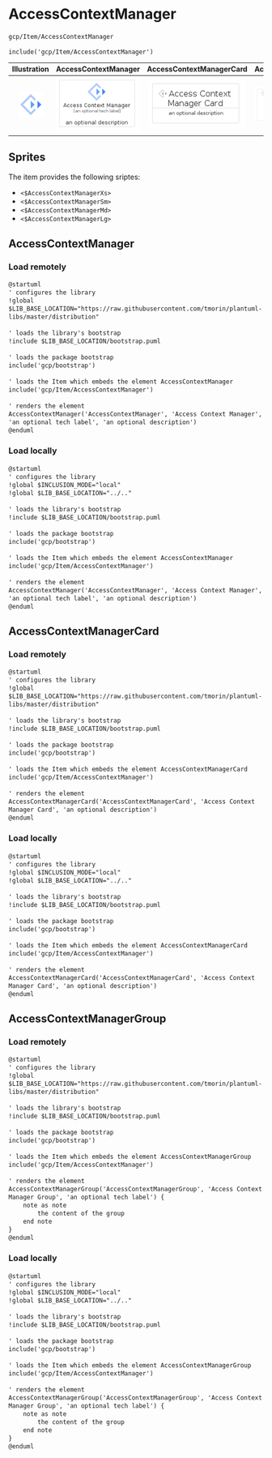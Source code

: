 # AccessContextManager


```text
gcp/Item/AccessContextManager
```

```text
include('gcp/Item/AccessContextManager')
```



| Illustration | AccessContextManager | AccessContextManagerCard | AccessContextManagerGroup |
| :---: | :---: | :---: | :---: |
| ![illustration for Illustration](../../gcp/Item/AccessContextManager.png) | ![illustration for AccessContextManager](../../gcp/Item/AccessContextManager.Local.png) | ![illustration for AccessContextManagerCard](../../gcp/Item/AccessContextManagerCard.Local.png) | ![illustration for AccessContextManagerGroup](../../gcp/Item/AccessContextManagerGroup.Local.png) |



## Sprites
The item provides the following sriptes:

- `<$AccessContextManagerXs>`
- `<$AccessContextManagerSm>`
- `<$AccessContextManagerMd>`
- `<$AccessContextManagerLg>`





## AccessContextManager

### Load remotely
```plantuml
@startuml
' configures the library
!global $LIB_BASE_LOCATION="https://raw.githubusercontent.com/tmorin/plantuml-libs/master/distribution"

' loads the library's bootstrap
!include $LIB_BASE_LOCATION/bootstrap.puml

' loads the package bootstrap
include('gcp/bootstrap')

' loads the Item which embeds the element AccessContextManager
include('gcp/Item/AccessContextManager')

' renders the element
AccessContextManager('AccessContextManager', 'Access Context Manager', 'an optional tech label', 'an optional description')
@enduml
```

### Load locally
```plantuml
@startuml
' configures the library
!global $INCLUSION_MODE="local"
!global $LIB_BASE_LOCATION="../.."

' loads the library's bootstrap
!include $LIB_BASE_LOCATION/bootstrap.puml

' loads the package bootstrap
include('gcp/bootstrap')

' loads the Item which embeds the element AccessContextManager
include('gcp/Item/AccessContextManager')

' renders the element
AccessContextManager('AccessContextManager', 'Access Context Manager', 'an optional tech label', 'an optional description')
@enduml
```

## AccessContextManagerCard

### Load remotely
```plantuml
@startuml
' configures the library
!global $LIB_BASE_LOCATION="https://raw.githubusercontent.com/tmorin/plantuml-libs/master/distribution"

' loads the library's bootstrap
!include $LIB_BASE_LOCATION/bootstrap.puml

' loads the package bootstrap
include('gcp/bootstrap')

' loads the Item which embeds the element AccessContextManagerCard
include('gcp/Item/AccessContextManager')

' renders the element
AccessContextManagerCard('AccessContextManagerCard', 'Access Context Manager Card', 'an optional description')
@enduml
```

### Load locally
```plantuml
@startuml
' configures the library
!global $INCLUSION_MODE="local"
!global $LIB_BASE_LOCATION="../.."

' loads the library's bootstrap
!include $LIB_BASE_LOCATION/bootstrap.puml

' loads the package bootstrap
include('gcp/bootstrap')

' loads the Item which embeds the element AccessContextManagerCard
include('gcp/Item/AccessContextManager')

' renders the element
AccessContextManagerCard('AccessContextManagerCard', 'Access Context Manager Card', 'an optional description')
@enduml
```

## AccessContextManagerGroup

### Load remotely
```plantuml
@startuml
' configures the library
!global $LIB_BASE_LOCATION="https://raw.githubusercontent.com/tmorin/plantuml-libs/master/distribution"

' loads the library's bootstrap
!include $LIB_BASE_LOCATION/bootstrap.puml

' loads the package bootstrap
include('gcp/bootstrap')

' loads the Item which embeds the element AccessContextManagerGroup
include('gcp/Item/AccessContextManager')

' renders the element
AccessContextManagerGroup('AccessContextManagerGroup', 'Access Context Manager Group', 'an optional tech label') {
    note as note
        the content of the group
    end note
}
@enduml
```

### Load locally
```plantuml
@startuml
' configures the library
!global $INCLUSION_MODE="local"
!global $LIB_BASE_LOCATION="../.."

' loads the library's bootstrap
!include $LIB_BASE_LOCATION/bootstrap.puml

' loads the package bootstrap
include('gcp/bootstrap')

' loads the Item which embeds the element AccessContextManagerGroup
include('gcp/Item/AccessContextManager')

' renders the element
AccessContextManagerGroup('AccessContextManagerGroup', 'Access Context Manager Group', 'an optional tech label') {
    note as note
        the content of the group
    end note
}
@enduml
```

